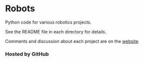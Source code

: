 # Robots
Python code for various robotics projects.

See the README file in each directory for details.

Comments and discussion about each project are on the [website](https://roanokehobby.github.io/Robots/).

### Hosted by GitHub
